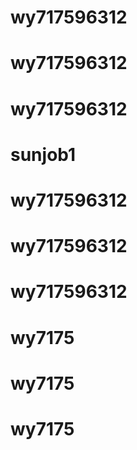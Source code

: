 # wy717596312
# wy717596312
# wy717596312
# sunjob1
# wy717596312
# wy717596312
# wy717596312
# wy7175
# wy7175
# wy7175
